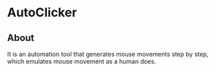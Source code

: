 # AutoClicker

## About
It is an automation tool that generates mouse movements step by step, which emulates mouse movement as a human does.
